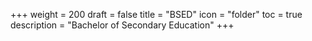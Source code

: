 +++
weight = 200
draft = false
title = "BSED"
icon = "folder"
toc = true
description = "Bachelor of Secondary Education"
+++
